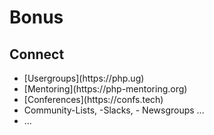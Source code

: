 #  Bonus
## Connect

* <!-- .element: class="fragment" -->[Usergroups](https://php.ug)
* <!-- .element: class="fragment" -->[Mentoring](https://php-mentoring.org)
* <!-- .element: class="fragment" -->[Conferences](https://confs.tech)
* <!-- .element: class="fragment" -->Community-Lists, -Slacks, - Newsgroups ...
* <!-- .element: class="fragment" -->...

